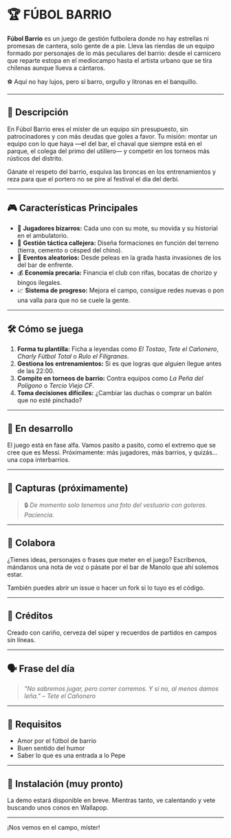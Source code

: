 # 🏆 FÚBOL BARRIO

**Fúbol Barrio** es un juego de gestión futbolera donde no hay estrellas ni promesas de cantera, solo gente de a pie. Lleva las riendas de un equipo formado por personajes de lo más peculiares del barrio: desde el carnicero que reparte estopa en el mediocampo hasta el artista urbano que se tira chilenas aunque llueva a cántaros.

⚽ Aquí no hay lujos, pero sí barro, orgullo y litronas en el banquillo.

---

## 📜 Descripción

En Fúbol Barrio eres el míster de un equipo sin presupuesto, sin patrocinadores y con más deudas que goles a favor. Tu misión: montar un equipo con lo que haya —el del bar, el chaval que siempre está en el parque, el colega del primo del utillero— y competir en los torneos más rústicos del distrito.

Gánate el respeto del barrio, esquiva las broncas en los entrenamientos y reza para que el portero no se pire al festival el día del derbi.

---

## 🎮 Características Principales

- 👟 **Jugadores bizarros:** Cada uno con su mote, su movida y su historial en el ambulatorio.
- 🧠 **Gestión táctica callejera:** Diseña formaciones en función del terreno (tierra, cemento o césped del chino).
- 🧯 **Eventos aleatorios:** Desde peleas en la grada hasta invasiones de los del bar de enfrente.
- 💰 **Economía precaria:** Financia el club con rifas, bocatas de chorizo y bingos ilegales.
- 📈 **Sistema de progreso:** Mejora el campo, consigue redes nuevas o pon una valla para que no se cuele la gente.

---

## 🛠️ Cómo se juega

1. **Forma tu plantilla:** Ficha a leyendas como *El Tostao*, *Tete el Cañonero*, *Charly Fútbol Total* o *Rulo el Filigranas*.
2. **Gestiona los entrenamientos:** Si es que logras que alguien llegue antes de las 22:00.
3. **Compite en torneos de barrio:** Contra equipos como *La Peña del Polígono* o *Tercio Viejo CF*.
4. **Toma decisiones difíciles:** ¿Cambiar las duchas o comprar un balón que no esté pinchado?

---

## 🧪 En desarrollo

El juego está en fase alfa. Vamos pasito a pasito, como el extremo que se cree que es Messi. Próximamente: más jugadores, más barrios, y quizás... una copa interbarrios.

---

## 📸 Capturas (próximamente)

> 🔒 *De momento solo tenemos una foto del vestuario con goteras. Paciencia.*

---

## 🤝 Colabora

¿Tienes ideas, personajes o frases que meter en el juego? Escríbenos, mándanos una nota de voz o pásate por el bar de Manolo que ahí solemos estar.

También puedes abrir un issue o hacer un fork si lo tuyo es el código.

---

## 🧔 Créditos

Creado con cariño, cerveza del súper y recuerdos de partidos en campos sin líneas.

---

## 🗣️ Frase del día

> *"No sabremos jugar, pero correr corremos. Y si no, al menos damos leña." – Tete el Cañonero*

---

## 📌 Requisitos

- Amor por el fútbol de barrio
- Buen sentido del humor
- Saber lo que es una entrada a lo Pepe

---

## 🚀 Instalación (muy pronto)

La demo estará disponible en breve. Mientras tanto, ve calentando y vete buscando unos conos en Wallapop.

---

¡Nos vemos en el campo, míster!
